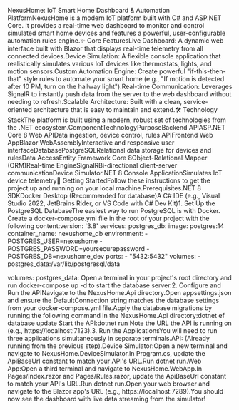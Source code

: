 NexusHome: IoT Smart Home Dashboard & Automation PlatformNexusHome is a modern IoT platform built with C# and ASP.NET Core. It provides a real-time web dashboard to monitor and control simulated smart home devices and features a powerful, user-configurable automation rules engine.✨ Core FeaturesLive Dashboard: A dynamic web interface built with Blazor that displays real-time telemetry from all connected devices.Device Simulation: A flexible console application that realistically simulates various IoT devices like thermostats, lights, and motion sensors.Custom Automation Engine: Create powerful "if-this-then-that" style rules to automate your smart home (e.g., "If motion is detected after 10 PM, turn on the hallway light").Real-time Communication: Leverages SignalR to instantly push data from the server to the web dashboard without needing to refresh.Scalable Architecture: Built with a clean, service-oriented architecture that is easy to maintain and extend.🛠️ Technology StackThe platform is built using a modern, robust set of technologies from the .NET ecosystem.ComponentTechnologyPurposeBackend APIASP.NET Core 8 Web APIData ingestion, device control, rules APIFrontend Web AppBlazor WebAssemblyInteractive and responsive user interfaceDatabasePostgreSQLRelational data storage for devices and rulesData AccessEntity Framework Core 8Object-Relational Mapper (ORM)Real-time EngineSignalRBi-directional client-server communicationDevice Simulator.NET 8 Console ApplicationSimulates IoT device telemetry🚀 Getting StartedFollow these instructions to get the project up and running on your local machine.Prerequisites.NET 8 SDKDocker Desktop (Recommended for database)A C# IDE (e.g., Visual Studio 2022, JetBrains Rider, or VS Code with C# Dev Kit)1. Set Up the PostgreSQL DatabaseThe easiest way to run PostgreSQL is with Docker. Create a docker-compose.yml file in the root of your project with the following content:version: '3.8'
services:
  postgres_db:
    image: postgres:14
    container_name: nexushome_db
    environment:
      - POSTGRES_USER=nexushome
      - POSTGRES_PASSWORD=yoursecurepassword
      - POSTGRES_DB=nexushome_dev
    ports:
      - "5432:5432"
    volumes:
      - postgres_data:/var/lib/postgresql/data

volumes:
  postgres_data:
Open a terminal in your project's root directory and run docker-compose up -d to start the database server.2. Configure and Run the APINavigate to the NexusHome.Api directory.Open appsettings.json and ensure the DefaultConnection string matches the database settings from your docker-compose.yml file.Apply the database migrations by running the following command in the NexusHome.Api directory:dotnet ef database update
Start the API:dotnet run
Note the URL the API is running on (e.g., https://localhost:7123).3. Run the ApplicationsYou will need to run three applications simultaneously in separate terminals.API: (Already running from the previous step).Device Simulator:Open a new terminal and navigate to NexusHome.DeviceSimulator.In Program.cs, update the ApiBaseUrl constant to match your API's URL.Run dotnet run.Web App:Open a third terminal and navigate to NexusHome.WebApp.In Pages/Index.razor and Pages/Rules.razor, update the ApiBaseUrl constant to match your API's URL.Run dotnet run.Open your web browser and navigate to the Blazor app's URL (e.g., https://localhost:7289).You should now see the dashboard with live data streaming from the simulator!
